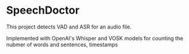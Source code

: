 # SpeechDoctor

This project detects VAD and ASR for an audio file.

Implemented with OpenAI's Whisper and VOSK models for counting the nubmer of words and sentences, timestamps
